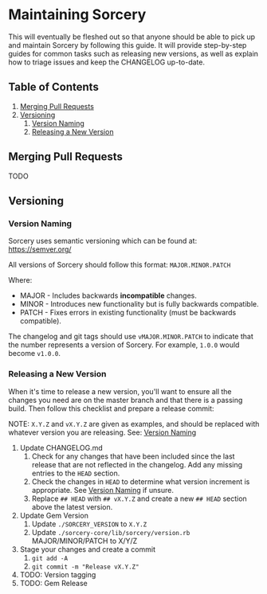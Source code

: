 # Maintaining Sorcery

This will eventually be fleshed out so that anyone should be able to pick up and
maintain Sorcery by following this guide. It will provide step-by-step guides
for common tasks such as releasing new versions, as well as explain how to
triage issues and keep the CHANGELOG up-to-date.

## Table of Contents

1. [Merging Pull Requests](#merging-pull-requests)
1. [Versioning](#versioning)
   1. [Version Naming](#version-naming)
   1. [Releasing a New Version](#releasing-a-new-version)

## Merging Pull Requests

TODO

## Versioning

### Version Naming

Sorcery uses semantic versioning which can be found at: https://semver.org/

All versions of Sorcery should follow this format: `MAJOR.MINOR.PATCH`

Where:

* MAJOR - Includes backwards **incompatible** changes.
* MINOR - Introduces new functionality but is fully backwards compatible.
* PATCH - Fixes errors in existing functionality (must be backwards compatible).

The changelog and git tags should use `vMAJOR.MINOR.PATCH` to indicate that the
number represents a version of Sorcery. For example, `1.0.0` would become
`v1.0.0`.

### Releasing a New Version

When it's time to release a new version, you'll want to ensure all the changes
you need are on the master branch and that there is a passing build. Then follow
this checklist and prepare a release commit:

NOTE: `X.Y.Z` and `vX.Y.Z` are given as examples, and should be replaced with
      whatever version you are releasing. See: [Version Naming](#version-naming)

1. Update CHANGELOG.md
   1. Check for any changes that have been included since the last release that
      are not reflected in the changelog. Add any missing entries to the `HEAD`
      section.
   1. Check the changes in `HEAD` to determine what version increment is
      appropriate. See [Version Naming](#version-naming) if unsure.
   1. Replace `## HEAD` with `## vX.Y.Z` and create a new `## HEAD` section
      above the latest version.
1. Update Gem Version
   1. Update `./SORCERY_VERSION` to `X.Y.Z`
   1. Update `./sorcery-core/lib/sorcery/version.rb` MAJOR/MINOR/PATCH to X/Y/Z
1. Stage your changes and create a commit
   1. `git add -A`
   1. `git commit -m "Release vX.Y.Z"`
1. TODO: Version tagging
1. TODO: Gem Release
